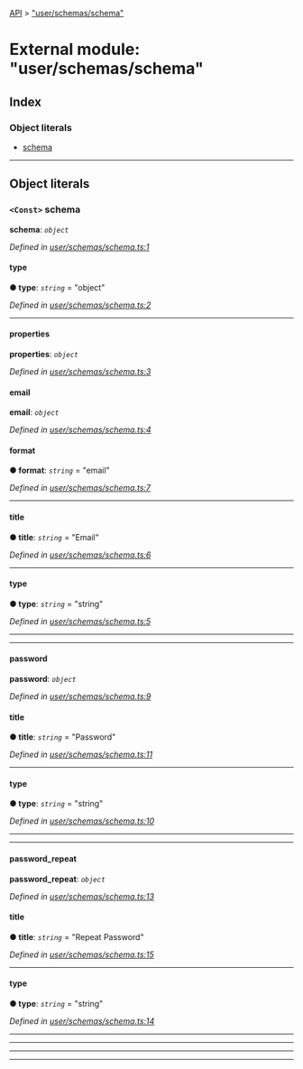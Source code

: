[API](../README.md) > ["user/schemas/schema"](../modules/_user_schemas_schema_.md)

# External module: "user/schemas/schema"

## Index

### Object literals

* [schema](_user_schemas_schema_.md#schema)

---

## Object literals

<a id="schema"></a>

### `<Const>` schema

**schema**: *`object`*

*Defined in [user/schemas/schema.ts:1](https://github.com/authumn/authumn-angular/blob/93ce399/projects/authumn-angular/src/user/schemas/schema.ts#L1)*

<a id="schema.type"></a>

####  type

**● type**: *`string`* = "object"

*Defined in [user/schemas/schema.ts:2](https://github.com/authumn/authumn-angular/blob/93ce399/projects/authumn-angular/src/user/schemas/schema.ts#L2)*

___
<a id="schema.properties"></a>

####  properties

**properties**: *`object`*

*Defined in [user/schemas/schema.ts:3](https://github.com/authumn/authumn-angular/blob/93ce399/projects/authumn-angular/src/user/schemas/schema.ts#L3)*

<a id="schema.properties.email"></a>

####  email

**email**: *`object`*

*Defined in [user/schemas/schema.ts:4](https://github.com/authumn/authumn-angular/blob/93ce399/projects/authumn-angular/src/user/schemas/schema.ts#L4)*

<a id="schema.properties.email.format"></a>

####  format

**● format**: *`string`* = "email"

*Defined in [user/schemas/schema.ts:7](https://github.com/authumn/authumn-angular/blob/93ce399/projects/authumn-angular/src/user/schemas/schema.ts#L7)*

___
<a id="schema.properties.email.title"></a>

####  title

**● title**: *`string`* = "Email"

*Defined in [user/schemas/schema.ts:6](https://github.com/authumn/authumn-angular/blob/93ce399/projects/authumn-angular/src/user/schemas/schema.ts#L6)*

___
<a id="schema.properties.email.type-1"></a>

####  type

**● type**: *`string`* = "string"

*Defined in [user/schemas/schema.ts:5](https://github.com/authumn/authumn-angular/blob/93ce399/projects/authumn-angular/src/user/schemas/schema.ts#L5)*

___

___
<a id="schema.properties.password"></a>

####  password

**password**: *`object`*

*Defined in [user/schemas/schema.ts:9](https://github.com/authumn/authumn-angular/blob/93ce399/projects/authumn-angular/src/user/schemas/schema.ts#L9)*

<a id="schema.properties.password.title-1"></a>

####  title

**● title**: *`string`* = "Password"

*Defined in [user/schemas/schema.ts:11](https://github.com/authumn/authumn-angular/blob/93ce399/projects/authumn-angular/src/user/schemas/schema.ts#L11)*

___
<a id="schema.properties.password.type-2"></a>

####  type

**● type**: *`string`* = "string"

*Defined in [user/schemas/schema.ts:10](https://github.com/authumn/authumn-angular/blob/93ce399/projects/authumn-angular/src/user/schemas/schema.ts#L10)*

___

___
<a id="schema.properties.password_repeat"></a>

####  password_repeat

**password_repeat**: *`object`*

*Defined in [user/schemas/schema.ts:13](https://github.com/authumn/authumn-angular/blob/93ce399/projects/authumn-angular/src/user/schemas/schema.ts#L13)*

<a id="schema.properties.password_repeat.title-2"></a>

####  title

**● title**: *`string`* = "Repeat Password"

*Defined in [user/schemas/schema.ts:15](https://github.com/authumn/authumn-angular/blob/93ce399/projects/authumn-angular/src/user/schemas/schema.ts#L15)*

___
<a id="schema.properties.password_repeat.type-3"></a>

####  type

**● type**: *`string`* = "string"

*Defined in [user/schemas/schema.ts:14](https://github.com/authumn/authumn-angular/blob/93ce399/projects/authumn-angular/src/user/schemas/schema.ts#L14)*

___

___

___

___

